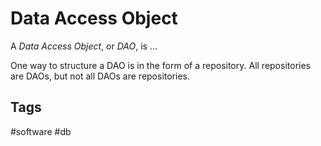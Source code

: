 # Data Access Object

A *Data Access Object*, or *DAO*, is ...

One way to structure a DAO is in the form of a repository. All repositories are DAOs, but not all DAOs are repositories. 

## Tags
#software #db
